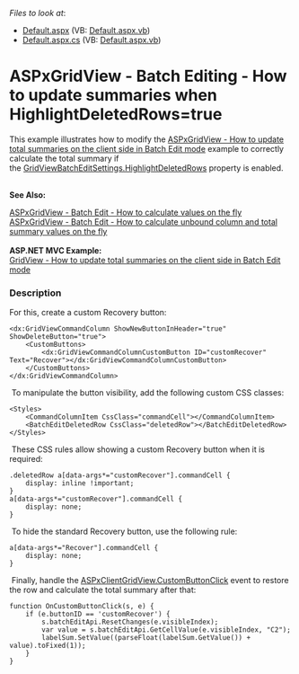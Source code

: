 <!-- default file list -->
*Files to look at*:

* [Default.aspx](./CS/Default.aspx) (VB: [Default.aspx.vb](./VB/Default.aspx.vb))
* [Default.aspx.cs](./CS/Default.aspx.cs) (VB: [Default.aspx.vb](./VB/Default.aspx.vb))
<!-- default file list end -->
# ASPxGridView - Batch Editing - How to update summaries when HighlightDeletedRows=true


<p>This example illustrates how to modify the <a href="https://www.devexpress.com/Support/Center/p/T114923">ASPxGridView - How to update total summaries on the client side in Batch Edit mode</a> example to correctly calculate the total summary if the <a href="https://documentation.devexpress.com/#AspNet/DevExpressWebGridViewBatchEditSettings_HighlightDeletedRowstopic">GridViewBatchEditSettings.HighlightDeletedRows</a> property is enabled. <br><br></p>
<p><strong>See Also:</strong></p>
<p><a href="https://www.devexpress.com/Support/Center/p/T114539">ASPxGridView - Batch Edit - How to calculate values on the fly</a> <br><a href="https://www.devexpress.com/Support/Center/p/T116925">ASPxGridView - Batch Edit - How to calculate unbound column and total summary values on the fly</a> <br><br><strong>ASP.NET MVC Example:</strong><br><a href="https://www.devexpress.com/Support/Center/p/T137186">GridView - How to update total summaries on the client side in Batch Edit mode</a></p>


<h3>Description</h3>

<p>For this,&nbsp;create a custom Recovery button:</p>
<code lang="aspx">&lt;dx:GridViewCommandColumn ShowNewButtonInHeader="true" ShowDeleteButton="true"&gt;
    &lt;CustomButtons&gt;
        &lt;dx:GridViewCommandColumnCustomButton ID="customRecover" Text="Recover"&gt;&lt;/dx:GridViewCommandColumnCustomButton&gt;
    &lt;/CustomButtons&gt;
&lt;/dx:GridViewCommandColumn&gt;
</code>
<p>&nbsp;To manipulate the button visibility, add the following custom CSS classes:</p>
<code lang="aspx">&lt;Styles&gt;
    &lt;CommandColumnItem CssClass="commandCell"&gt;&lt;/CommandColumnItem&gt;
    &lt;BatchEditDeletedRow CssClass="deletedRow"&gt;&lt;/BatchEditDeletedRow&gt;
&lt;/Styles&gt;
</code>
<p>&nbsp;These CSS rules allow showing a custom Recovery button when it is required:</p>
<code lang="css">.deletedRow a[data-args*="customRecover"].commandCell {
    display: inline !important;
}
a[data-args*="customRecover"].commandCell {
    display: none;
}
</code>
<p>&nbsp;To hide the standard Recovery button, use the following rule:</p>
<code lang="css">a[data-args*="Recover"].commandCell {
    display: none;
}
</code>
<p>&nbsp;Finally, handle the&nbsp;<a href="https://documentation.devexpress.com/#AspNet/DevExpressWebScriptsASPxClientGridView_CustomButtonClicktopic">ASPxClientGridView.CustomButtonClick</a>&nbsp;event to restore the row and calculate the total summary after that:&nbsp;</p>
<code lang="js">function OnCustomButtonClick(s, e) {
    if (e.buttonID == 'customRecover') {
        s.batchEditApi.ResetChanges(e.visibleIndex);
        var value = s.batchEditApi.GetCellValue(e.visibleIndex, "C2");
        labelSum.SetValue((parseFloat(labelSum.GetValue()) + value).toFixed(1));
    }
}
</code>
<p>&nbsp;</p>

<br/>


